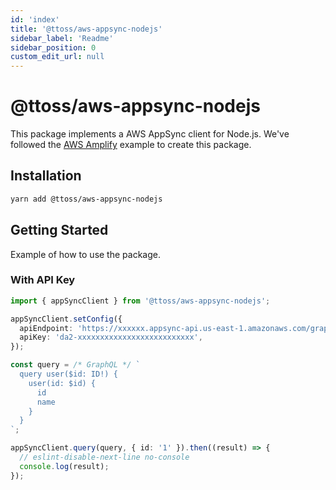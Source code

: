```yaml
---
id: 'index'
title: '@ttoss/aws-appsync-nodejs'
sidebar_label: 'Readme'
sidebar_position: 0
custom_edit_url: null
---
```


# @ttoss/aws-appsync-nodejs

This package implements a AWS AppSync client for Node.js. We've followed the [AWS Amplify](https://docs.amplify.aws/lib/graphqlapi/graphql-from-nodejs/q/platform/js/) example to create this package.

## Installation

```bash
yarn add @ttoss/aws-appsync-nodejs
```

## Getting Started

Example of how to use the package.

### With API Key

```typescript
import { appSyncClient } from '@ttoss/aws-appsync-nodejs';

appSyncClient.setConfig({
  apiEndpoint: 'https://xxxxxx.appsync-api.us-east-1.amazonaws.com/graphql',
  apiKey: 'da2-xxxxxxxxxxxxxxxxxxxxxxxxxx',
});

const query = /* GraphQL */ `
  query user($id: ID!) {
    user(id: $id) {
      id
      name
    }
  }
`;

appSyncClient.query(query, { id: '1' }).then((result) => {
  // eslint-disable-next-line no-console
  console.log(result);
});
```
